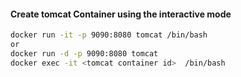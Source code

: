 #### Create tomcat Container using the interactive mode
```sh
docker run -it -p 9090:8080 tomcat /bin/bash
or
docker run -d -p 9090:8080 tomcat
docker exec -it <tomcat container id>  /bin/bash
```
